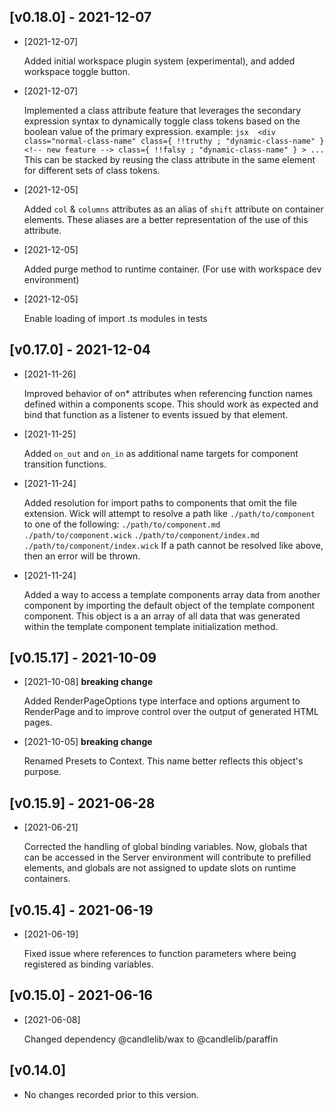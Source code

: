 ## [v0.18.0] - 2021-12-07 

- [2021-12-07]

    Added initial workspace plugin system (experimental), and added workspace toggle button.

- [2021-12-07]

    Implemented a class attribute feature that leverages the secondary expression syntax to dynamically toggle class tokens based on the boolean value of the primary expression.  example:  ```jsx  <div class="normal-class-name" class={ !!truthy ; "dynamic-class-name" } <!-- new feature --> class={ !!falsy ; "dynamic-class-name" } > ...  ```  This can be stacked by reusing the class attribute in the same element for different sets of class tokens.

- [2021-12-05]

    Added `col` & `columns` attributes as an alias of `shift` attribute on container elements. These aliases are a better representation of the use of this attribute.

- [2021-12-05]

    Added purge method to runtime container. (For use with workspace dev environment)

- [2021-12-05]

    Enable loading of import .ts modules in tests

## [v0.17.0] - 2021-12-04 

- [2021-11-26]

    Improved behavior of on* attributes when referencing function names defined within a components scope. This should work as expected and bind that function as a listener to events issued by that element.

- [2021-11-25]

    Added `on_out` and `on_in` as additional name targets for component transition functions.

- [2021-11-24]

    Added resolution for import paths to components that omit the file extension.  Wick will attempt to resolve a path like `./path/to/component` to one of the following: `./path/to/component.md` `./path/to/component.wick` `./path/to/component/index.md` `./path/to/component/index.wick`  If a path cannot be resolved like above, then an error will be thrown.

- [2021-11-24]

    Added a way to access a template components array data from another component by importing the default object of the template component component. This object is a an array of all data that was generated within the template component template initialization method.

## [v0.15.17] - 2021-10-09 

- [2021-10-08] **breaking change** 

    Added RenderPageOptions type interface and options argument to RenderPage and to improve control over the output of generated HTML pages.

- [2021-10-05] **breaking change** 

    Renamed Presets to Context. This name better reflects this object's purpose.

## [v0.15.9] - 2021-06-28 

- [2021-06-21]

    Corrected the handling of global binding variables. Now, globals that can be accessed in the Server environment will contribute to prefilled elements, and globals are not assigned to update slots on runtime containers.

## [v0.15.4] - 2021-06-19 

- [2021-06-19]

    Fixed issue where references to function parameters where being registered as binding variables.

## [v0.15.0] - 2021-06-16 

- [2021-06-08]

    Changed dependency @candlelib/wax to @candlelib/paraffin

## [v0.14.0] 

- No changes recorded prior to this version.
